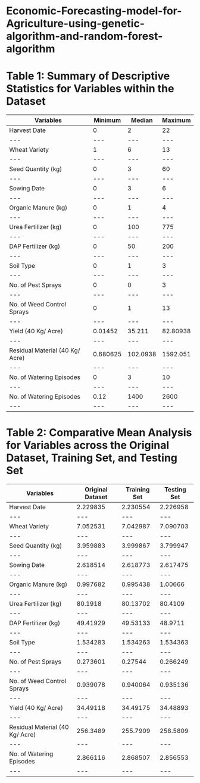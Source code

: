 # Economic-Forecasting-model-for-Agriculture-using-genetic-algorithm-and-random-forest-algorithm

# Table 1: Summary of Descriptive Statistics for Variables within the Dataset
Variables                       | Minimum  | Median   | Maximum 
---                             | ---      | ---      | ---
Harvest Date                    | 0        | 2        | 22 
---                             | ---      | ---      | ---
Wheat Variety                   | 1        | 6        | 13 
---                             | ---      | ---      | ---
Seed Quantity (kg)              | 0        | 3        | 60 
---                             | ---      | ---      | ---
Sowing Date                     | 0        | 3        | 6  
---                             | ---      | ---      | ---
Organic Manure (kg)             | 0        | 1        | 4  
---                             | ---      | ---      | ---
Urea Fertilizer (kg)            | 0        | 100      | 775
---                             | ---      | ---      | ---
DAP Fertilizer (kg)             | 0        | 50       | 200
---                             | ---      | ---      | ---
Soil Type                       | 0        | 1        | 3  
---                             | ---      | ---      | ---
No. of Pest Sprays              | 0        | 0        | 3  
---                             | ---      | ---      | ---
No. of Weed Control Sprays      | 0        | 1        | 13 
---                             | ---      | ---      | ---
Yield (40 Kg/ Acre)             | 0.01452  | 35.211   | 82.80938
---                             | ---      | ---      | ---
Residual Material (40 Kg/ Acre) | 0.680625 | 102.0938 | 1592.051
---                             | ---      | ---      | ---
No. of Watering Episodes        | 0        | 3        | 10 
---                             | ---      | ---      | ---
No. of Watering Episodes        | 0.12     | 1400     | 2600
---                             | ---      | ---      | ---

# Table 2: Comparative Mean Analysis for Variables across the Original Dataset, Training Set, and Testing Set
Variables                       | Original Dataset | Training Set | Testing Set
---                             | ---              | ---          | ---
Harvest Date                    | 2.229835         | 2.230554     | 2.226958
---                             | ---              | ---          | ---
Wheat Variety                   | 7.052531         | 7.042987     | 7.090703
---                             | ---              | ---          | ---
Seed Quantity (kg)              | 3.959883         | 3.999867     | 3.799947
---                             | ---              | ---          | ---
Sowing Date                     | 2.618514         | 2.618773     | 2.617475
---                             | ---              | ---          | ---
Organic Manure (kg)             | 0.997682         | 0.995438     | 1.00666
---                             | ---              | ---          | ---
Urea Fertilizer (kg)            | 80.1918          | 80.13702     | 80.4109
---                             | ---              | ---          | ---
DAP Fertilizer (kg)             | 49.41929         | 49.53133     | 48.9711
---                             | ---              | ---          | ---
Soil Type                       | 1.534283         | 1.534263     | 1.534363
---                             | ---              | ---          | ---
No. of Pest Sprays              | 0.273601         | 0.27544      | 0.266249
---                             | ---              | ---          | ---
No. of Weed Control Sprays      | 0.939078         | 0.940064     | 0.935136
---                             | ---              | ---          | ---
Yield (40 Kg/ Acre)             | 34.49118         | 34.49175     | 34.48893
---                             | ---              | ---          | ---
Residual Material (40 Kg/ Acre) | 256.3489         | 255.7909     | 258.5809
---                             | ---              | ---          | ---
No. of Watering Episodes        | 2.866116         | 2.868507     | 2.856553
---                             | ---              | ---          | ---


